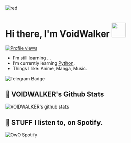 ![red](https://telegra.ph/file/5f70a3a352f6f32afc188.jpg)

# Hi there, I'm VoidWalker <img src="https://raw.githubusercontent.com/MartinHeinz/MartinHeinz/master/wave.gif" width="45px">
[![Profile views](https://gpvc.arturio.dev/voidwalkerkek)](https://github.com/voidwalkerkek)                                                                                                                  
- I'm still learning ...
- I’m currently learning [Python](https://python.org).
- Things I like: Anime, Manga, Music.

![Telegram Badge](https://img.shields.io/badge/-VoidWalker-1ca0f1?style=flat-square&logo=telegram&logoColor=white&link=https://t.me/VoidWalker)

## 🎯 **VOIDWALKER's Github Stats**
![VOIDWALKER's github stats](https://github-readme-stats.vercel.app/api?username=VOIDWALKERKEK&show_icons=true&theme=tokyonight)


## 🎵 **STUFF I listen to, on Spotify.**
![OwO Spotify](https://spotify-recently-played-readme.vercel.app/api?user=31fdrsslnr7nvq4ytqwtw7c4rxfm&count=5)
